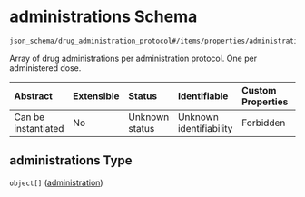 # administrations Schema

```txt
json_schema/drug_administration_protocol#/items/properties/administrations
```

Array of drug administrations per administration protocol. One per administered dose.

| Abstract            | Extensible | Status         | Identifiable            | Custom Properties | Additional Properties | Access Restrictions | Defined In                                                                                               |
| :------------------ | :--------- | :------------- | :---------------------- | :---------------- | :-------------------- | :------------------ | :------------------------------------------------------------------------------------------------------- |
| Can be instantiated | No         | Unknown status | Unknown identifiability | Forbidden         | Allowed               | none                | [drug\_administrations.schema.json\*](../../out/drug_administrations.schema.json "open original schema") |

## administrations Type

`object[]` ([administration](drug_administrations-drug_administration-properties-administrations-administration.md))
